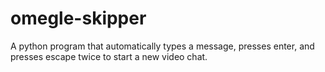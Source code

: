 # omegle-skipper
A python program that automatically types a message, presses enter, and presses escape twice to start a new video chat.
